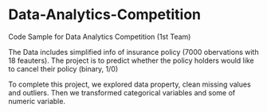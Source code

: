 # Data-Analytics-Competition
Code Sample for Data Analytics Competition (1st Team)

The Data includes simplified info of insurance policy (7000 obervations with 18 feauters). The project is to predict whether the policy holders would like to cancel their policy (binary, 1/0)

To complete this project, we explored data property, clean missing values and outliers. Then we transformed categorical variables and some of numeric variable.
